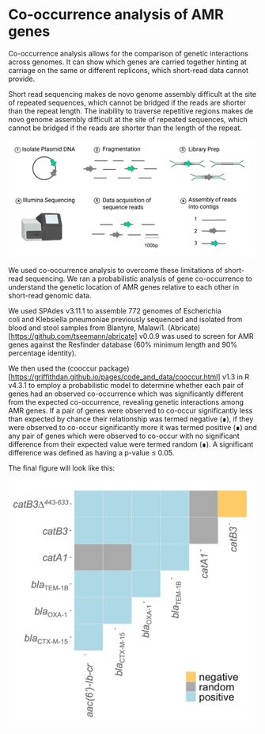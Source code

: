 # Co-occurrence analysis of AMR genes

Co-occurrence analysis allows for the comparison of genetic interactions across genomes. It can show which genes are carried together hinting at carriage on the same or different replicons, which short-read data cannot provide. 

Short read sequencing makes de novo genome assembly difficult at the site of repeated sequences, which cannot be bridged if the reads are shorter than the repeat length. The inability to traverse repetitive regions makes de novo genome assembly difficult at the site of repeated sequences, which cannot be bridged if the reads are shorter than the length of the repeat. 

![Example Plot](figures/the-short-read-sequencing-workflow.png)

We used co-occurrence analysis to overcome these limitations of short-read sequencing. We ran a probabilistic analysis of gene co-occurrence to understand the genetic location of AMR genes relative to each other in short-read genomic data. 

We used SPAdes v3.11.1 to assemble 772 genomes of Escherichia coli and Klebsiella pneumoniae previously sequenced and isolated from blood and stool samples from Blantyre, Malawi1. (Abricate) [https://github.com/tseemann/abricate] v0.0.9 was used to screen for AMR genes against the Resfinder database (60% minimum length and 90% percentage identity).

We then used the (cooccur package) [https://griffithdan.github.io/pages/code_and_data/cooccur.html] v1.3 in R v4.3.1 to employ a probabilistic model to determine whether each pair of genes had an observed co-occurrence which was significantly different from the expected co-occurrence, revealing genetic interactions among AMR genes. If a pair of genes were observed to co-occur significantly less than expected by chance their relationship was termed negative (∎), if they were observed to co-occur significantly more it was termed positive (∎) and any pair of genes which were observed to co-occur with no significant difference from their expected value were termed random (∎). A significant difference was defined as having a p-value ≤ 0.05. 

The final figure will look like this:

![Example Plot](figures/co-occurrence-probablisitic-heatmap-displaying-relationships-between-select-AMR-genes.png)
